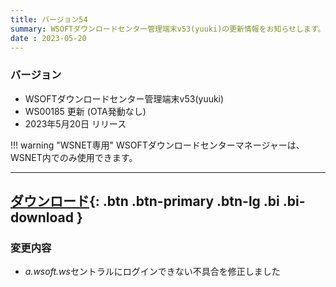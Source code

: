```yaml
---
title: バージョン54
summary: WSOFTダウンロードセンター管理端末v53(yuuki)の更新情報をお知らせします。
date : 2023-05-20
---
```

### バージョン

* WSOFTダウンロードセンター管理端末v53(yuuki)
* WS00185 更新 (OTA発動なし)
* 2023年5月20日 リリース

!!! warning "WSNET専用"
    WSOFTダウンロードセンターマネージャーは、WSNET内でのみ使用できます。

---
[ ダウンロード](https://download.wsoft.ws/WS00185){: .btn .btn-primary .btn-lg .bi .bi-download }
---

### 変更内容

* *a.wsoft.ws*セントラルにログインできない不具合を修正しました
